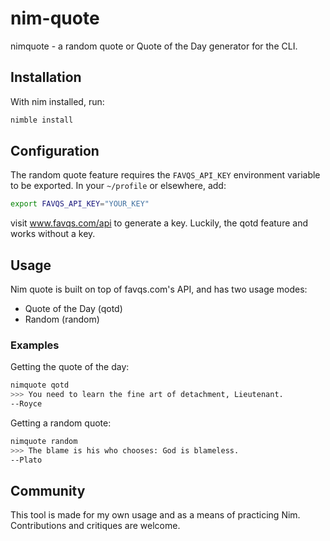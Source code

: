 # nim-quote

nimquote - a random quote or Quote of the Day generator for the CLI.

## Installation

With nim installed, run:

```sh
nimble install
```

## Configuration

The random quote feature requires the `FAVQS_API_KEY` environment variable to 
be exported. In your `~/profile` or elsewhere, add:

```sh
export FAVQS_API_KEY="YOUR_KEY"
```

visit www.favqs.com/api to generate a key. Luckily, the qotd feature
and works without a key.

## Usage

Nim quote is built on top of favqs.com's API, and has two usage modes:

* Quote of the Day (qotd)
* Random (random)

### Examples

Getting the quote of the day:

```sh
nimquote qotd
>>> You need to learn the fine art of detachment, Lieutenant.
--Royce
```

Getting a random quote:

```sh
nimquote random
>>> The blame is his who chooses: God is blameless.
--Plato
```

## Community

This tool is made for my own usage and as a means of practicing Nim. Contributions and critiques are welcome.